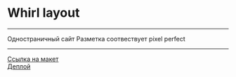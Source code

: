 # Whirl layout 
***
Одностраничный сайт
Разметка соотвествует pixel perfect
***
[Ссылка на макет](https://www.figma.com/design/LWw82jz7FvPlcwBqKQphhX/Whirl-(Copy)?node-id=2-626&t=swaLMfVQKrzlOasc-1)\
[Деплой](whirl-layout.netlify.app)

